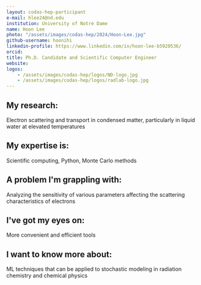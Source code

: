 ```yaml
---
layout: codas-hep-participant
e-mail: hlee24@nd.edu
institution: University of Notre Dame
name: Hoon Lee
photo: "/assets/images/codas-hep/2024/Hoon-Lee.jpg"
github-username: hoonihi
linkedin-profile: https://www.linkedin.com/in/hoon-lee-b5920536/
orcid:
title: Ph.D. Candidate and Scientific Computer Engineer
website:
logos:
    - /assets/images/codas-hep/logos/ND-logo.jpg
    - /assets/images/codas-hep/logos/radlab-logo.jpg
---
```


## My research:
Electron scattering and transport in condensed matter, particularly in liquid water at elevated temperatures

## My expertise is:
Scientific computing, Python, Monte Carlo methods

## A problem I'm grappling with:
Analyzing the sensitivity of various parameters affecting the scattering characteristics of electrons

## I've got my eyes on:
More convenient and efficient tools

## I want to know more about:
ML techniques that can be applied to stochastic modeling in radiation chemistry and chemical physics
